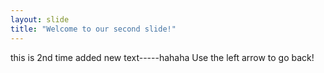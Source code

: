 ```yaml
---
layout: slide
title: "Welcome to our second slide!"
---
```

this is 2nd time added new text-----hahaha
Use the left arrow to go back!
